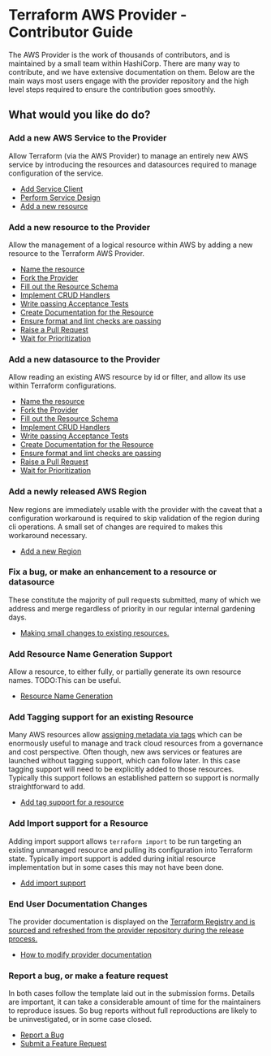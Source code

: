 # Terraform AWS Provider - Contributor Guide

The AWS Provider is the work of thousands of contributors, and is maintained by a small team within HashiCorp. There are many way to contribute, and we have extensive documentation on them. Below are the main ways most users engage with the provider repository and the high level steps required to ensure the contribution goes smoothly.

## What would you like do do?

### Add a new AWS Service to the Provider

Allow Terraform (via the AWS Provider) to manage an entirely new AWS service by introducing the resources and datasources required to manage configuration of the service.

- [Add Service Client](add-a-new-service#add-a-service-client)
- [Perform Service Design](add-a-new-service#perform-service-design)
- [Add a new resource](add-a-new-service#add-a-new-resource)

### Add a new resource to the Provider

Allow the management of a logical resource within AWS by adding a new resource to the Terraform AWS Provider.

- [Name the resource](add-a-new-resource#add-a-new-resource)
- [Fork the Provider](add-a-new-resource#fork-the-provider)
- [Fill out the Resource Schema](add-a-new-resource#fill-out-the-resource-schema)
- [Implement CRUD Handlers](add-a-new-resource#implement-crud-handlers)
- [Write passing Acceptance Tests](add-a-new-resource#write-passing-acceptance-tests)
- [Create Documentation for the Resource](add-a-new-resource#create-documentation-for-the-resource)
- [Ensure format and lint checks are passing](add-a-new-resource#ensure-format-and-link-checks-are-passing)
- [Raise a Pull Request](raising-a-pull-request.md)
- [Wait for Prioritization](prioritization.md)

### Add a new datasource to the Provider

Allow reading an existing AWS resource by id or filter, and allow its use within Terraform configurations.


- [Name the resource](add-a-new-datasource#add-a-new-datasource)
- [Fork the Provider](add-a-new-datasource#fork-the-provider)
- [Fill out the Resource Schema](add-a-new-datasource#fill-out-the-datasource-schema)
- [Implement CRUD Handlers](add-a-new-datasource#implement-crud-handlers)
- [Write passing Acceptance Tests](add-a-new-datasource#write-passing-acceptance-tests)
- [Create Documentation for the Resource](add-a-new-resource#create-documentation-for-the-resource)
- [Ensure format and lint checks are passing](add-a-new-datasource#ensure-format-and-link-checks-are-passing)
- [Raise a Pull Request](raising-a-pull-request.md)
- [Wait for Prioritization](prioritization.md)

### Add a newly released AWS Region

New regions are immediately usable with the provider with the caveat that a configuration workaround is required to skip validation of the region during cli operations. A small set of changes are required to makes this workaround necessary.

- [Add a new Region](add-a-new-region)


### Fix a bug, or make an enhancement to a resource or datasource

These constitute the majority of pull requests submitted, many of which we address and merge regardless of priority in our regular internal gardening days.

- [Making small changes to existing resources.](bugs-and-enhancements)

### Add Resource Name Generation Support

Allow a resource, to either fully, or partially generate its own resource names. TODO:This can be useful.

- [Resource Name Generation](resource-name-generation)

### Add Tagging support for an existing Resource

Many AWS resources allow [assigning metadata via tags](https://docs.aws.amazon.com/general/latest/gr/aws_tagging.html) which can be enormously useful to manage and track cloud resources from a governance and cost perspective. Often though, new aws services or features are launched without tagging support, which can follow later. In this case tagging support will need to be explicitly added to those resources. Typically this support follows an established pattern so support is normally straightforward to add.

- [Add tag support for a resource](resource-tagging)

### Add Import support for a Resource

Adding import support allows `terraform import` to be run targeting an existing unmanaged resource and pulling its configuration into Terraform state. Typically import support is added during initial resource implementation but in some cases this may not have been done.

- [Add import support](add-import-support.md)

### End User Documentation Changes

The provider documentation is displayed on the <a href="https://registry.terraform.io/providers/hashicorp/aws/latest">Terraform Registry and is sourced and refreshed from the provider repository during the release process.

- [How to modify provider documentation](documentation-changes)

### Report a bug, or make a feature request

In both cases follow the template laid out in the submission forms. Details are important, it can take a considerable amount of time for the maintainers to reproduce issues. So bug reports without full reproductions are likely to be uninvestigated, or in some case closed.

- [Report a Bug](https://github.com/hashicorp/terraform-provider-aws/issues/new?assignees=&labels=&template=Bug_Report.md)
- [Submit a Feature Request](https://github.com/hashicorp/terraform-provider-aws/issues/new?assignees=&labels=enhancement&template=Feature_Request.md)    
